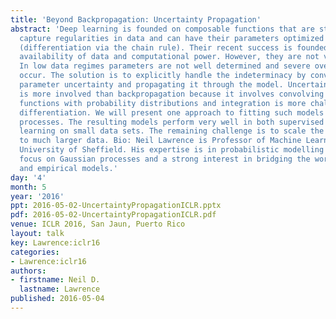 ```yaml
---
title: 'Beyond Backpropagation: Uncertainty Propagation'
abstract: 'Deep learning is founded on composable functions that are structured to
  capture regularities in data and can have their parameters optimized by backpropagation
  (differentiation via the chain rule). Their recent success is founded on the increased
  availability of data and computational power. However, they are not very data efficient.
  In low data regimes parameters are not well determined and severe overfitting can
  occur. The solution is to explicitly handle the indeterminacy by converting it to
  parameter uncertainty and propagating it through the model. Uncertainty propagation
  is more involved than backpropagation because it involves convolving the composite
  functions with probability distributions and integration is more challenging than
  differentiation. We will present one approach to fitting such models using Gaussian
  processes. The resulting models perform very well in both supervised and unsupervised
  learning on small data sets. The remaining challenge is to scale the algorithms
  to much larger data. Bio: Neil Lawrence is Professor of Machine Learning at the
  University of Sheffield. His expertise is in probabilistic modelling with a particular
  focus on Gaussian processes and a strong interest in bridging the worlds of mechanistic
  and empirical models.'
day: '4'
month: 5
year: '2016'
ppt: 2016-05-02-UncertaintyPropagationICLR.pptx
pdf: 2016-05-02-UncertaintyPropagationICLR.pdf
venue: ICLR 2016, San Jaun, Puerto Rico
layout: talk
key: Lawrence:iclr16
categories:
- Lawrence:iclr16
authors:
- firstname: Neil D.
  lastname: Lawrence
published: 2016-05-04
---
```

